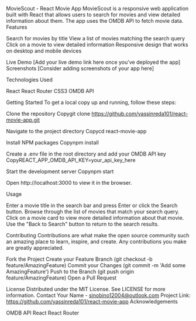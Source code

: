 MovieScout - React Movie App
MovieScout is a responsive web application built with React that allows users to search for movies and view detailed information about them. The app uses the OMDB API to fetch movie data.
Features

Search for movies by title
View a list of movies matching the search query
Click on a movie to view detailed information
Responsive design that works on desktop and mobile devices

Live Demo
[Add your live demo link here once you've deployed the app]
Screenshots
[Consider adding screenshots of your app here]

Technologies Used

React
React Router
CSS3
OMDB API

Getting Started
To get a local copy up and running, follow these steps:

Clone the repository
Copygit clone https://github.com/yassinreda101/react-movie-app.git

Navigate to the project directory
Copycd react-movie-app

Install NPM packages
Copynpm install

Create a .env file in the root directory and add your OMDB API key
CopyREACT_APP_OMDB_API_KEY=your_api_key_here

Start the development server
Copynpm start

Open http://localhost:3000 to view it in the browser.

Usage

Enter a movie title in the search bar and press Enter or click the Search button.
Browse through the list of movies that match your search query.
Click on a movie card to view more detailed information about that movie.
Use the "Back to Search" button to return to the search results.

Contributing
Contributions are what make the open source community such an amazing place to learn, inspire, and create. Any contributions you make are greatly appreciated.

Fork the Project
Create your Feature Branch (git checkout -b feature/AmazingFeature)
Commit your Changes (git commit -m 'Add some AmazingFeature')
Push to the Branch (git push origin feature/AmazingFeature)
Open a Pull Request

License
Distributed under the MIT License. See LICENSE for more information.
Contact
Your Name - sinobino12004@outlook.com
Project Link: https://github.com/yassinreda101/react-movie-app
Acknowledgements

OMDB API
React
React Router
